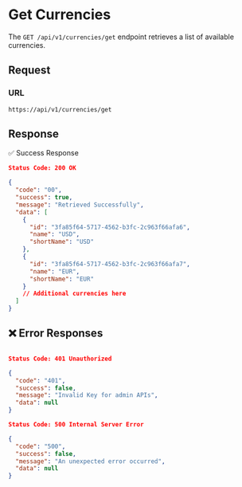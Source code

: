 # Get Currencies

The `GET /api/v1/currencies/get` endpoint retrieves a list of available currencies.

## Request

### **URL**

`https://api/v1/currencies/get`

## Response

✅ Success Response

```json
Status Code: 200 OK

{
  "code": "00",
  "success": true,
  "message": "Retrieved Successfully",
  "data": [
    {
      "id": "3fa85f64-5717-4562-b3fc-2c963f66afa6",
      "name": "USD",
      "shortName": "USD"
    },
    {
      "id": "3fa85f64-5717-4562-b3fc-2c963f66afa7",
      "name": "EUR",
      "shortName": "EUR"
    }
    // Additional currencies here
  ]
}
```

## ❌ Error Responses

```json

Status Code: 401 Unauthorized

{
  "code": "401",
  "success": false,
  "message": "Invalid Key for admin APIs",
  "data": null
}

Status Code: 500 Internal Server Error

{
  "code": "500",
  "success": false,
  "message": "An unexpected error occurred",
  "data": null
}
